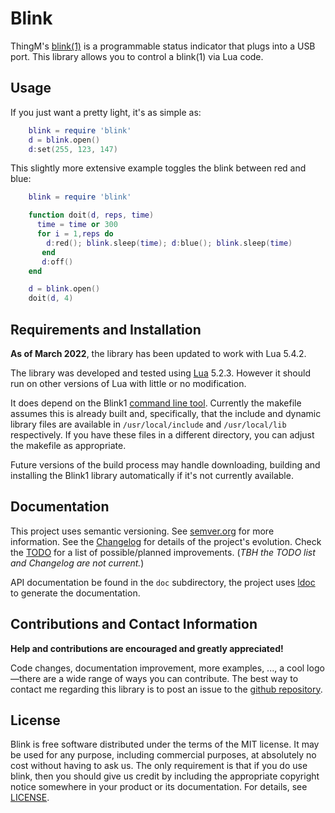 
# Blink

ThingM's [blink(1)](https://blink1.thingm.com/) is a programmable status indicator that plugs into a USB port. This library allows you to control a blink(1) via Lua code.


## Usage

If you just want a pretty light, it's as simple as:

```lua
    blink = require 'blink'
    d = blink.open()
    d:set(255, 123, 147)
```

This slightly more extensive example toggles the blink between red and blue:

```lua
    blink = require 'blink'

    function doit(d, reps, time)
      time = time or 300
      for i = 1,reps do
        d:red(); blink.sleep(time); d:blue(); blink.sleep(time)
       end
       d:off()
    end

    d = blink.open()
    doit(d, 4)
```
              
## Requirements and Installation

**As of March 2022**, the library has been updated to work with Lua 5.4.2.

The library was developed and tested using [Lua](http://lua.org) 5.2.3. However it should run on other versions of Lua with little or no modification. 

It does depend on the Blink1 [command line tool](https://github.com/todbot/blink1/blob/master/docs/blink1-tool.md). Currently the makefile assumes this is already built and, specifically, that the include and dynamic library files are available in `/usr/local/include` and `/usr/local/lib` respectively. If you have these files in a different directory, you can adjust the makefile as appropriate.

Future versions of the build process may handle downloading, building and installing the Blink1 library automatically if it's not currently available.

## Documentation

This project uses semantic versioning. See <a href="http://semver.org">semver.org</a> for more information. See the [Changelog](https://github.com/profburke/luablink/blob/master/CHANGELOG.md) for details of the project's evolution. Check the [TODO](https://github.com/profburke/luablink/blob/master/TODO.md) for a list of possible/planned improvements. (_TBH the TODO list and Changelog are not current._)

API documentation be found in the `doc` subdirectory, the project uses [ldoc](https://stevedonovan.github.io/ldoc/) to generate the documentation.

## Contributions and Contact Information

**Help and contributions are encouraged and greatly appreciated!** 

Code changes, documentation improvement, more examples, ..., a cool logo&mdash;there are a wide range of ways you can contribute. The best way to contact me regarding this library is to post an issue to the [github repository](https://github.com/profburke/luablink/issues).

## License

Blink is free software distributed under the terms of the MIT license. It may be used for any purpose, including commercial purposes, at absolutely no cost without having to ask us. The only requirement is that if you do use blink, then you should give us credit by including the appropriate copyright notice somewhere in your product or its documentation. For details, see [LICENSE](https://github.com/profburke/luablink/blob/master/LICENSE).

